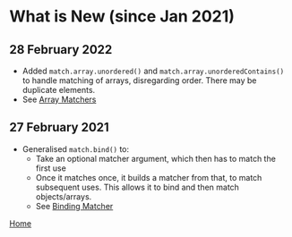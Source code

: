 # What is New (since Jan 2021)

## 28 February 2022

* Added `match.array.unordered()` and `match.array.unorderedContains()` to handle matching of arrays, disregarding order.
  There may be duplicate elements.
* See [Array Matchers](./ArrayMatchers.md)

## 27 February 2021

 * Generalised `match.bind()` to:
   * Take an optional matcher argument, which then has to match the first use
   * Once it matches once, it builds a matcher from that, to match subsequent uses. 
     This allows it to bind and then match objects/arrays.
   * See [Binding Matcher](./BindingMatcher.md)



[Home](./README.md)